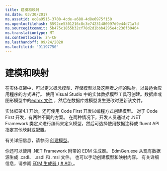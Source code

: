 ```yaml
---
title: 建模和映射
ms.date: 03/30/2017
ms.assetid: ec8a9515-3708-4cde-a688-4d8e6975f150
ms.openlocfilehash: 5592ce5301216c8c3e74231480997d9e44d71a7d
ms.sourcegitcommit: 5b475c1855b32cf78d2d1bbb4295e4c236f39464
ms.translationtype: MT
ms.contentlocale: zh-CN
ms.lasthandoff: 09/24/2020
ms.locfileid: "91197750"
---
```

# <a name="modeling-and-mapping"></a>建模和映射

在实体框架中，可以定义概念模型、存储模型以及这两者之间的映射，以最适合应用程序的方式进行。 使用 Visual Studio 中的实体数据模型工具可创建。数据库或图形模型中的[edmx 文件](/previous-versions/dotnet/netframework-4.0/cc982042(v=vs.100)) ，然后在数据库或模型发生更改时更新该文件。  
  
 实体框架4.1 开始，还可使用 Code First 开发以编程方式创建模型。 对于 Code First 开发，有两种不同的方案。 在两种情况下，开发人员通过对 .NET Framework 类定义进行编码来定义模型，然后可选择使用数据注释或 fluent API 指定其他映射或配置。  
  
 有关详细信息，请参阅 [创建模型](/ef/ef6/modeling/)。  
  
 你还可以使用 .NET Framework 附带的 EDM 生成器。 EdmGen.exe 从现有数据源生成 .csdl、 .ssdl 和 .msl 文件。 也可以手动创建模型和映射内容。 有关详细信息，请参阅 [EDM 生成器 ( # A0) ](edm-generator-edmgen-exe.md)。
